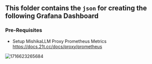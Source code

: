 ## This folder contains the `json` for creating the following Grafana Dashboard

### Pre-Requisites
- Setup MishikaLLM Proxy Prometheus Metrics https://docs.21t.cc/docs/proxy/prometheus 

![1716623265684](https://github.com/skorpland/mishikallm/assets/29436595/0e12c57e-4a2d-4850-bd4f-e4294f87a814)
